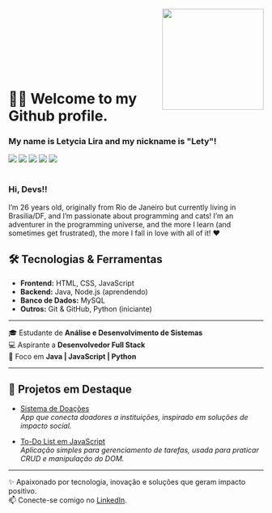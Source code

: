 
<img align="right" width="200px" style="margin-top:-20px" src="https://media.discordapp.net/attachments/821786907692367913/1406458363830599721/IMG_3498.png?ex=68a289ec&is=68a1386c&hm=03afafb88ac5e4496f80ddc9a277642ec617752d6763ce27fd7f8378140f37ed&=&format=webp&quality=lossless">
</br>
</br>
</br>
</br>
</br>
</br>

<div dsplay="inline-block">
  
# 👋🏽 Welcome to my Github profile.
### My name is Letycia Lira and my nickname is "Lety"!

</div>

<div> 
   <a href="https://www.linkedin.com/in/rafaella-ballerini-45875016a" target="_blank"><img src="https://img.shields.io/badge/-LinkedIn-%230077B5?style=for-the-badge&logo=linkedin&logoColor=white" target="_blank"></a> 
   <a href = "mailto:contatorafaballerini@gmail.com"><img src="https://img.shields.io/badge/-Gmail-%23333?style=for-the-badge&logo=gmail&logoColor=white" target="_blank"></a>
  <a href="https://instagram.com/rafaballerini" target="_blank"><img src="https://img.shields.io/badge/-Instagram-%23E4405F?style=for-the-badge&logo=instagram&logoColor=white" target="_blank"></a> 
 <a href="https://discord.gg/wagxzStdcR" target="_blank"><img src="https://img.shields.io/badge/Discord-7289DA?style=for-the-badge&logo=discord&logoColor=white" target="_blank"></a> 
 <a href="https://music.apple.com/profile/letyxlira" target="_blank"><img src="https://img.shields.io/badge/apple%20music-F34E68?style=for-the-badge&logo=apple%20music&logoColor=white" target="_blank"></a>
  
</div>

</br>

### Hi, Devs!!

I’m 26 years old, originally from Rio de Janeiro but currently living in Brasilia/DF, and I’m passionate about programming and cats! I’m an adventurer in the programming universe, and the more I learn (and sometimes get frustrated), the more I fall in love with all of it! ❤

## 🛠️ Tecnologias & Ferramentas
- **Frontend:** HTML, CSS, JavaScript  
- **Backend:** Java, Node.js (aprendendo)  
- **Banco de Dados:** MySQL  
- **Outros:** Git & GitHub, Python (iniciante)

---

🎓 Estudante de **Análise e Desenvolvimento de Sistemas**  
💻 Aspirante a **Desenvolvedor Full Stack**  
🚀 Foco em **Java | JavaScript | Python**

---

## 📂 Projetos em Destaque
- [Sistema de Doações](link)  
  *App que conecta doadores a instituições, inspirado em soluções de impacto social.*  

- [To-Do List em JavaScript](link)  
  *Aplicação simples para gerenciamento de tarefas, usada para praticar CRUD e manipulação do DOM.*  

---

✨ Apaixonado por tecnologia, inovação e soluções que geram impacto positivo.  
📫 Conecte-se comigo no [LinkedIn](https://www.linkedin.com/in/seu-perfil).  
